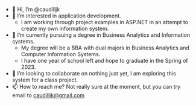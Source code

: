 - 👋 Hi, I’m @caudilljk
- 👀 I’m interested in application development.
  - I am working through project examples in ASP.NET in an attempt to create my own information system. 
- 🌱 I’m currently pursuing a degree in Business Analytics and Information systems.
  - My degree will be a BBA with dual majors in Business Analytics and Computer Information Systems. 
  - I have one year of school left and hope to graduate in the Spring of 2023. 
- 💞️ I’m looking to collaborate on nothing just yet, I am exploring this system for a class project. 
- 📫 How to reach me? Not really sure at the moment, but you can try email to caudilljk@gmail.com

<!---
caudilljk/caudilljk is a ✨ special ✨ repository because its `README.md` (this file) appears on your GitHub profile.
You can click the Preview link to take a look at your changes.
--->
